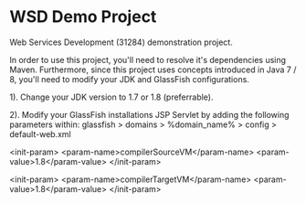 # WSD Demo Project
Web Services Development (31284) demonstration project.

In order to use this project, you'll need to resolve it's dependencies using Maven. Furthermore, since this project uses concepts introduced in Java 7 / 8, you'll need to modify your JDK and GlassFish configurations.

1). Change your JDK version to 1.7 or 1.8 (preferrable).

2). Modify your GlassFish installations JSP Servlet by adding the following parameters within: glassfish > domains > %domain_name% > config > default-web.xml

&lt;init-param&gt;
&lt;param-name&gt;compilerSourceVM&lt;/param-name&gt;
&lt;param-value&gt;1.8&lt;/param-value&gt;
&lt;/init-param&gt;

&lt;init-param&gt;
&lt;param-name&gt;compilerTargetVM&lt;/param-name&gt;
&lt;param-value&gt;1.8&lt;/param-value&gt;
&lt;/init-param&gt;
